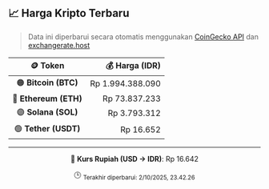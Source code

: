 

<!-- HARGA_KRIPTO -->
## 📈 Harga Kripto Terbaru

> Data ini diperbarui secara otomatis menggunakan [CoinGecko API](https://www.coingecko.com/) dan [exchangerate.host](https://exchangerate.host/)

<div align="center">

| 🪙 Token | 💰 Harga (IDR) |
|:------:|---------------:|
| 🟠 **Bitcoin (BTC)**   | Rp 1.994.388.090 |
| 🔵 **Ethereum (ETH)**  | Rp 73.837.233 |
| 🟣 **Solana (SOL)**    | Rp 3.793.312 |
| 🟢 **Tether (USDT)**   | Rp 16.652 |

---

💱 **Kurs Rupiah (USD → IDR)**: Rp 16.642

🕒 <sub>Terakhir diperbarui: 2/10/2025, 23.42.26</sub>

</div>
<!-- /HARGA_KRIPTO -->